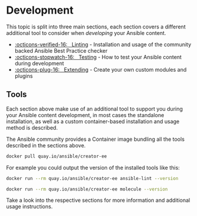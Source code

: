 # Development

This topic is split into three main sections, each section covers a different additional tool to consider when *developing* your Ansible content.

* [:octicons-verified-16: &nbsp; Linting](linting.md) - Installation and usage of the community backed Ansible Best Practice checker
* [:octicons-stopwatch-16: &nbsp; Testing](testing.md) - How to test your Ansible content during development
* [:octicons-plug-16: &nbsp; Extending](extending.md) - Create your own custom modules and plugins

## Tools

Each section above make use of an additional tool to support you during your Ansible content development, in most cases the standalone installation, as well as a custom container-based installation and usage method is described.  

The Ansible community provides a Container image bundling all the tools described in the sections above.

```bash
docker pull quay.io/ansible/creator-ee
```

For example you could output the version of the installed tools like this:

```bash
docker run --rm quay.io/ansible/creator-ee ansible-lint --version
```

```bash
docker run --rm quay.io/ansible/creator-ee molecule --version
```

Take a look into the respective sections for more information and additional usage instructions.
